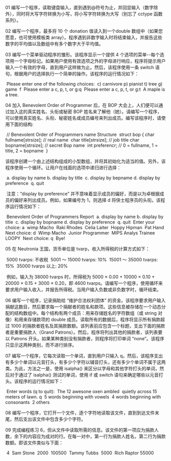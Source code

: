 01 编写一个程序，读取键盘输入，直到遇到@符号为止，并回显输入（数字除外），同时将大写字符转换为小写，将小写字符转换为大写（别忘了 cctype 函数系列）。

02 编写一个程序，最多将 10 个 donation 值读入到一个double 数组中（如果您愿意，也可使用模板类 array）。程序遇到非数字输入时将结束输入，并报告这些数字的平均值以及数组中有多个数字大于平均值。

03 编写一个菜单驱动程序的雏形。该程序显示一个提供 4 个选项的菜单--每个选项用一个字母标记。如果用户使用有效选项之外的字母进行响应，程序将提示用户输入一个有效的字母，直到用户这样做为止。然后，该程序使用一条 switch 语句，根据用户的选择执行一个简单的操作。该程序的运行情况如下：

​	Please enter one of the following choices:
​	c) carnivore            p) pianist
​	t) tree             	g) game
​	f
​	Please enter a c, p, t, or g:q
​	Please enter a c, p, t, or g:t
​	A maple is a tree.

04 加入 Benevolent Order of Programmer 后，在 BOP 大会上，人们便可以通过加入这的真实姓名、头衔或秘密 BOP 姓名来了解他（她）。请编写一个程序，可以使用真实姓名、头衔、秘密姓名或成员编号来列出成员。编写该程序时，请使用下面的结构:

​	// Benevolent Order of Programmers name Structure
​	struct bop {
​		char fullname[strsize];         // real name
​		char title[strsize];            // job title
​		char bopname[strsize];          // secret Bop name 
​		int preferencr;				    // 0 = fullname, 1 = title, 2 = bopname
​	}

​	该程序创建一个由上述结构组成的小型数组，并将其初始化为适当的值。另外，该程序使用一个循环。让用户在线面的选项中递归进行选择：

​	a. display by name 			b. display by title
​	c. display by bepname 	    d. display by preference
​	q. quit

​	注意：“display by preference” 并不意味着显示成员的偏好，而是以为卓根据成员的偏好来列出成员。例如，如果编号为 1，则选择 d 将侠士程序员的头衔。该程序运行情况如下：

​	Benevolent Order of Programmers Report
​	a. display by name 				b. display by title
​	c. display by bopname   		d. display by preference
​	q. quit
​	Enter your choice: a
​	wimp Macho
​	Raki Rhodes
​	Celia Laiter
​	Hoppy Hipman
​	Pat Hand
​	Next choice: d
​	Wimp Macho
​	Junior Programmer
​	MIPS
​	Analys Trainee
​	LOOPY
​	Next choice: q
​	Bye!

05 在 Neutronia 王国，货币单位是 tvarp，收入所得税的计算方式如下：

​	5000  tvarps: 不收税
​	5001 ～ 15000 tvarps: 10%
​	15001 ～ 35000 tvarps: 15%
​	35000 tvarps 以上: 20%

​	例如，输入为 38000 tvarps 时，所得税为 5000 × 0.00 + 10000 × 0.10 + 20000 × 0.15 + 3000 × 0.20，即 4600 tvarps。请编写一个程序，使用循环来要求用户输入收入，并报告所得税。当用户输入负数或非负数字时，循环结束。

06 编写一个程序，记录捐助给 “维护合法权利团体” 的资金。该程序要求用户输入捐献这数目，然后要求每一个捐献者的姓名和款项。这些信息被存储在一个动态分配的结构数组中。每个结构有两个成员：用来存储姓名的字符数组（或 string 对像）和用来存储款项的 double 成员。读取所有的数据后，程序将显示所有捐款超过 1000 的捐款者姓名及其捐款数额。该列表前应包含一个标题，支出下面的捐款者是重要捐款人（Grand Patrons）。然后，程序将列出其他的捐款者，该列表要以 Patrons 开头。如果某种类别没有捐款者，则程序将打印单词 “none”。该程序只显示这两种类别，而不进行排序。

07 编写一个程序，它每次读取一个单词，直到用户只输入 q。然后，该程序支出有多少个单词以元音打头，有多少个字符以辅音打头，还有多少个单词不属于这两类。为此，方法之一是，使用 isalpha() 来区分以字母和其他字符打头的单词，然后对于通过了 isalpha() 测试的单词，使用 if 或 switch 语句来确定哪些以元音打头。该程序的运行情况如下：

​	Enter words (q to quit):
​	The 12 awesone oxen ambled
​	quietly across 15 meters of lawn. q
​	5 words beginning with vowels
​	4 words beginning with consonants
​	2 others

08 编写一个程序，它打开一个文件，逐个字符地读取该文件，直到到达文件末尾，然后支出该文件中包含多少个字符。

09 完成编程练习 6，但从文件中读取所需的信息。该文件的第一项应为捐款人数，余下的内容应为成对的行。在每一对中，第一行为捐款人姓名，第二行为捐款数额。即该文件类似与下面：

​	4
​	Sam Stone
​	2000
​	100500
​	Tammy Tubbs
​	5000
​	Rich Raptor
​	55000
